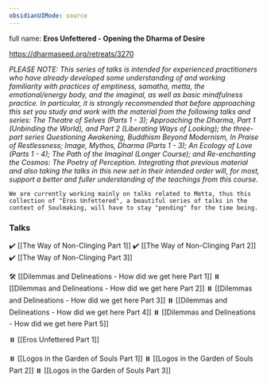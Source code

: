 ```yaml
---
obsidianUIMode: source
---
```

full name: **Eros Unfettered - Opening the Dharma of Desire**

https://dharmaseed.org/retreats/3270

_PLEASE NOTE: This series of talks is intended for experienced practitioners who have already developed some understanding of and working familiarity with practices of emptiness, samatha, metta, the emotional/energy body, and the imaginal, as well as basic mindfulness practice. In particular, it is strongly recommended that before approaching this set you study and work with the material from the following talks and series: The Theatre of Selves (Parts 1 - 3); Approaching the Dharma, Part 1 (Unbinding the World), and Part 2 (Liberating Ways of Looking); the three-part series Questioning Awakening, Buddhism Beyond Modernism, In Praise of Restlessness; Image, Mythos, Dharma (Parts 1 - 3); An Ecology of Love (Parts 1 - 4); The Path of the Imaginal (Longer Course); and Re-enchanting the Cosmos: The Poetry of Perception. Integrating that previous material and also taking the talks in this new set in their intended order will, for most, support a better and fuller understanding of the teachings from this course._
<br/>

```ad-warning
We are currently working mainly on talks related to Metta, thus this collection of "Eros Unfettered", a beautiful series of talks in the context of Soulmaking, will have to stay "pending" for the time being.
```

### Talks
✔️ [[The Way of Non-Clinging Part 1]]
✔️ [[The Way of Non-Clinging Part 2]]
✔️ [[The Way of Non-Clinging Part 3]]

🛠️ [[Dilemmas and Delineations - How did we get here Part 1]]
⏸️ [[Dilemmas and Delineations - How did we get here Part 2]]
⏸️ [[Dilemmas and Delineations - How did we get here Part 3]]
⏸️ [[Dilemmas and Delineations - How did we get here Part 4]]
⏸️ [[Dilemmas and Delineations - How did we get here Part 5]]

⏸️ [[Eros Unfettered Part 1]]

⏸️ [[Logos in the Garden of Souls Part 1]]
⏸️ [[Logos in the Garden of Souls Part 2]]
⏸️ [[Logos in the Garden of Souls Part 3]]
